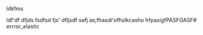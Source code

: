 ldkfms

ldf'df
dfjds
fsdfsd
fjs'
dfljsdf
safj
as;fhasdi'ofhslkcasho
hfpasigfPASFGASF# errror_elastic
